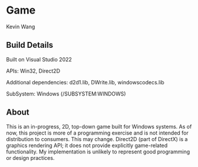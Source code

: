 # Game
Kevin Wang

## Build Details
Built on Visual Studio 2022

APIs: Win32, Direct2D

Additional dependencies: d2d1.lib, DWrite.lib, windowscodecs.lib

SubSystem: Windows (/SUBSYSTEM:WINDOWS)

## About

This is an in-progress, 2D, top-down game built for Windows systems.
As of now, this project is more of a programming exercise and is not intended for distribution to consumers. This may change.
Direct2D (part of DirectX) is a graphics rendering API; it does not provide explicitly game-related functionality.
My implementation is unlikely to represent good programming or design practices.
